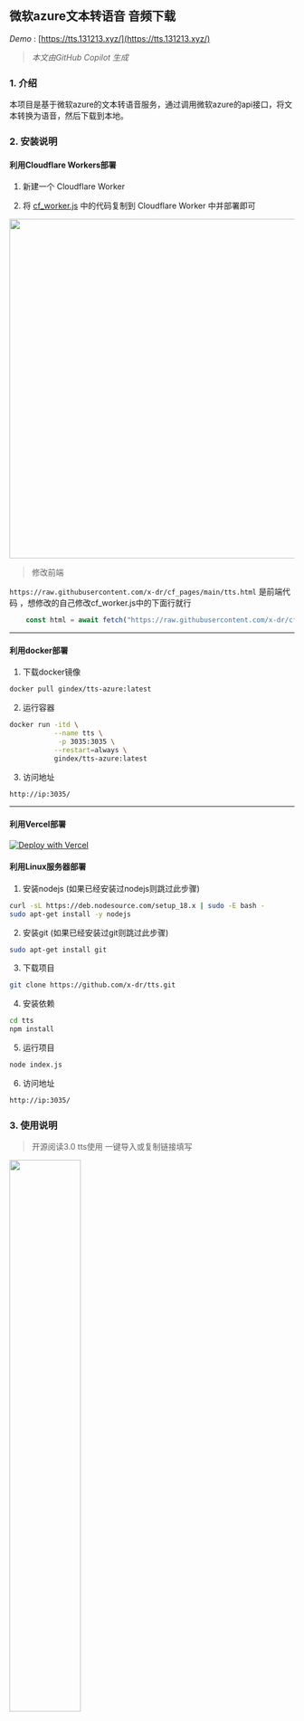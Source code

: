 ## 微软azure文本转语音 音频下载
*Demo* : [https://tts.131213.xyz/](https://tts.131213.xyz/)


> *本文由GitHub Copilot 生成*

### 1. 介绍

本项目是基于微软azure的文本转语音服务，通过调用微软azure的api接口，将文本转换为语音，然后下载到本地。

### 2. 安装说明

#### 利用Cloudflare Workers部署

1. 新建一个 Cloudflare Worker

2. 将 [cf_worker.js](https://github.com/x-dr/tts/blob/main/cf_worker.js) 中的代码复制到 Cloudflare Worker 中并部署即可

<img src="https://img1.131213.xyz/file/23f45cf2a989a13842839.png" width="600px">

> 修改前端
 
`https://raw.githubusercontent.com/x-dr/cf_pages/main/tts.html` 是前端代码 ，想修改的自己修改cf_worker.js中的下面行就行

```javascript
    const html = await fetch("https://raw.githubusercontent.com/x-dr/cf_pages/main/tts.html")
```

***

#### 利用docker部署

1. 下载docker镜像

```bash
docker pull gindex/tts-azure:latest
```

2. 运行容器

```bash
docker run -itd \
           --name tts \
            -p 3035:3035 \
           --restart=always \
           gindex/tts-azure:latest
```

3. 访问地址

```bash
http://ip:3035/
```


***

#### 利用Vercel部署


[![Deploy with Vercel](https://vercel.com/button?utm_source=busiyi&utm_campaign=oss)](https://vercel.com/new/clone?utm_source=busiyi&utm_campaign=oss&repository-url=https://github.com/x-dr/tts)

#### 利用Linux服务器部署

1. 安装nodejs (如果已经安装过nodejs则跳过此步骤)

```bash
curl -sL https://deb.nodesource.com/setup_18.x | sudo -E bash -
sudo apt-get install -y nodejs
```

2. 安装git (如果已经安装过git则跳过此步骤)

```bash
sudo apt-get install git
```

3. 下载项目

```bash
git clone https://github.com/x-dr/tts.git
```

4. 安装依赖

```bash
cd tts
npm install
```

5. 运行项目

```bash
node index.js
```

6. 访问地址

```bash
http://ip:3035/
```

### 3. 使用说明

> 开源阅读3.0 tts使用 一键导入或复制链接填写

<img src="https://img1.131213.xyz/file/d7171ec78c7042bed42cb.png" width="50%" height="50%" />

### 4. 更新日志

+ 2023-11-27 : 添加一键导入阅读3.0 按钮

### Star History

[![Star History Chart](https://api.star-history.com/svg?repos=x-dr/tts&type=Timeline)](https://star-history.com/#x-dr/tts&Timeline)


